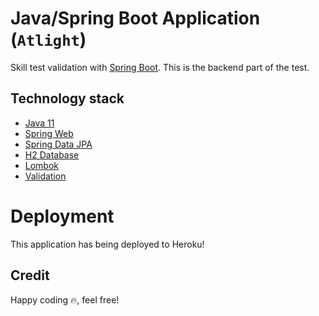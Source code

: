 # Java/Spring Boot Application (`Atlight`)

Skill test validation with [Spring Boot](https://spring.io/projects/spring-boot). This is the backend part of the test.


## Technology stack
* [Java 11](https://jdk.java.net/11/)
* [Spring Web](https://mvnrepository.com/artifact/org.springframework.boot/spring-boot-starter-web)
* [Spring Data JPA](https://mvnrepository.com/artifact/org.springframework.boot/spring-boot-starter-data-jpa)
* [H2 Database](https://mvnrepository.com/artifact/com.h2database/h2)
* [Lombok](https://mvnrepository.com/artifact/org.projectlombok)
* [Validation](https://mvnrepository.com/artifact/org.springframework.boot/spring-boot-starter-validation/2.5.1)

# Deployment
This application has being deployed to Heroku!

## Credit 
Happy coding 🔥, feel free!
